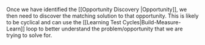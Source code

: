 Once we have identified the [[Opportunity Discovery |Opportunity]], we then need to discover the matching solution to that opportunity. This is likely to be cyclical and can use the [[Learning Test Cycles|Build-Measure-Learn]] loop to better understand the problem/opportunity that we are trying to solve for.